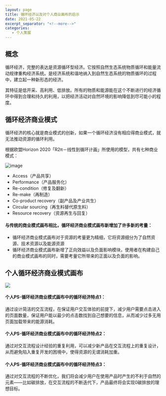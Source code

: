 ```yaml
---
layout: page
title: 循环经济以及对个人商业画布的启示
date: 2021-05-22
excerpt_separator: "<!--more-->"
categories:
   - 个人策展
---
```


## 概念
循环经济，完整的表达是资源循环型经济。它按照自然生态系统物质循环和能量流动规律重构经济系统。是经济系统和谐地纳入到自然生态系统的物质循环的过程中，建立起一种新形态的经济。

<!--more-->

其特征是低开采、高利用、低排放。所有的物质和能源能在这个不断进行的经济循环中得到合理和持久的利用，以把经济活动对自然环境的影响降低到尽可能小的程度。

## 循环经济商业模式
循环经济的核心就是商业模式的创新，如果一个循环经济没有相应得商业模式，就无法推动资源的循环利用。

根据欧盟Horizon 2020「R2π－线性到循环计画」所使用的模型，共有七种商业模式：

![image](https://greenimpact.cc/uploads/articles/iz03r9Oc7I3GCpE8qBoXn317XDjDns.jpg)

- Access（产品共享）
- Performance（产品服务化）
- Re-condition（修复及翻新）
- Re-make（再制造）
- Co-product recovery（副产品及产业共生）
- Circular sourcing（再生料替代原生料）
- Resource recovery（资源再生与回复）


#### 与传统的商业模式画布相比，循环经济商业模式画布新增加了许多新的考量：
- 循环经济商业模式画布对于资源的考量更为精细，它将资源细分为了自然资源、技术资源以及能源资源
- 循环经济商业模式画布新增了正向效益以及负面影响模块，使用者在构建自己的商业模式画布的同时，需要考量它所带来的正面以及负面的影响。

## 个人循环经济商业模式画布

![](https://pic.imgdb.cn/item/60a8f3c16ae4f77d35a8f5ff.png)

#### 个人PS-循环经济商业模式画布中的循环经济特点1：
通过设计简洁的交互流程，在保证用户交互体验的前提下，减少用户需要点击进入的页面数量，保证用户能以最少的点击数找到自己想要的信息，从而减少过多无用页面加载带来的能源消耗。

#### 个人PS-循环经济商业模式画布中的循环经济特点2：
通过对交互流程设计经验的重复利用，可以减少新产品在交互流程上的重复设计，从而避免陷入重复开发的困境中，使得资源的无谓消耗加重。

#### 个人PS-循环经济商业模式画布中的循环经济特点3：
通过对交互流程的不断优化，我们将会减少用户在使用产品时产生的不利于自然的元素——比如碳排放，在交互流程的不断迭代下，产品最终将会实现0碳排放的理想目标。
